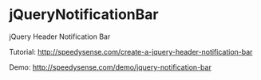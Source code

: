 # jQueryNotificationBar
jQuery Header Notification Bar

Tutorial: http://speedysense.com/create-a-jquery-header-notification-bar

Demo: http://speedysense.com/demo/jquery-notification-bar

